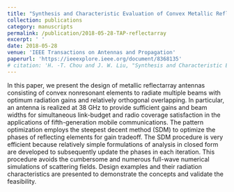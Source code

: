 ```yaml
---
title: "Synthesis and Characteristic Evaluation of Convex Metallic Reflectarray Antennas to Radiate Relatively Orthogonal Multibeams"
collection: publications
category: manuscripts
permalink: /publication/2018-05-28-TAP-reflectarray
excerpt: ' '
date: 2018-05-28
venue: 'IEEE Transactions on Antennas and Propagation'
paperurl: 'https://ieeexplore.ieee.org/document/8368135'
# citation: 'H. -T. Chou and J. W. Liu, "Synthesis and Characteristic Evaluation of Convex Metallic Reflectarray Antennas to Radiate Relatively Orthogonal Multibeams," in IEEE Transactions on Antennas and Propagation, vol. 66, no. 8, pp. 4008-4016, Aug. 2018, doi: 10.1109/TAP.2018.2841422.'
---
```


In this paper, we present the design of metallic reflectarray antennas consisting of convex nonresonant elements to radiate multiple beams with optimum radiation gains and relatively orthogonal overlapping. In particular, an antenna is realized at 38 GHz to provide sufficient gains and beam widths for simultaneous link-budget and radio coverage satisfaction in the applications of fifth-generation mobile communications. The pattern optimization employs the steepest decent method (SDM) to optimize the phases of reflecting elements for gain tradeoff. The SDM procedure is very efficient because relatively simple formulations of analysis in closed form are developed to subsequently update the phases in each iteration. This procedure avoids the cumbersome and numerous full-wave numerical simulations of scattering fields. Design examples and their radiation characteristics are presented to demonstrate the concepts and validate the feasibility.